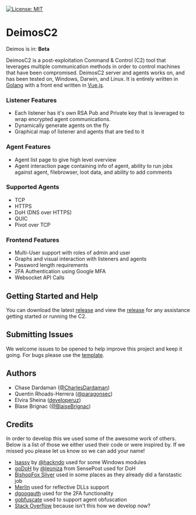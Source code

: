[![License: MIT](https://img.shields.io/badge/License-MIT-yellow.svg)](https://github.com/DeimosC2/DeimosC2/blob/master/LICENSE)

# DeimosC2
Deimos is in: __Beta__

DeimosC2 is a post-exploitation Command & Control (C2) tool that leverages multiple communication methods in order to control machines that have been compromised. DeimosC2 server and agents works on, and has been tested on, Windows, Darwin, and Linux. It is entirely written in [Golang](https://golang.org/) with a front end written in [Vue.js](https://vuejs.org/).

### Listener Features
* Each listener has it's own RSA Pub and Private key that is leveraged to wrap encrypted agent communications.
* Dynamically generate agents on the fly
* Graphical map of listener and agents that are tied to it

### Agent Features
* Agent list page to give high level overview
* Agent interaction page containing info of agent, ability to run jobs against agent, filebrowser, loot data, and ability to add comments

### Supported Agents
* TCP
* HTTPS
* DoH (DNS over HTTPS)
* QUIC
* Pivot over TCP

### Frontend Features
* Multi-User support with roles of admin and user
* Graphs and visual interaction with listeners and agents
* Password length requirements
* 2FA Authentication using Google MFA
* Websocket API Calls

## Getting Started and Help
You can download the latest [release](https://github.com/DeimosC2/DeimosC2/releases) and view the [release](https://github.com/DeimosC2/DeimosC2/wiki) for any assistance getting started or running the C2.

## Submitting Issues
We welcome issues to be opened to help improve this project and keep it going. For bugs please use the [template](.github/ISSUE_TEMPLATE/bug_report.md).

## Authors
* Chase Dardaman ([@CharlesDardaman](https://twitter.com/CharlesDardaman))
* Quentin Rhoads-Herrera ([@paragonsec](https://twitter.com/paragonsec))
* Elvira Sheina ([developeruz](https://github.com/developeruz))
* Blase Brignac ([@BlaiseBrignac](https://twitter.com/BlaiseBrignac))

## Credits
In order to develop this we used some of the awesome work of others. Below is a list of those we either used their code or were inspired by. If we missed you please let us know so we can add your name!
* [lsassy](https://github.com/Hackndo/lsassy) by [@hackndo](https://twitter.com/HackAndDo) used for some Windows modules
* [goDoH](https://github.com/sensepost/goDoH) by [@leonjza](https://twitter.com/leonjza) from SensePost used for DoH
* [BishopFox Sliver](https://github.com/BishopFox/sliver) used in some places as they already did a fanstastic job
* [Merlin](https://github.com/Ne0nd0g/merlin) used for reflective DLLs support
* [dgoogauth](https://github.com/dgryski/dgoogauth) used for the 2FA functionality
* [gobfuscate](https://github.com/unixpickle/gobfuscate) used to support agent obfuscation
* [Stack Overflow](https://stackoverflow.com/) because isn't this how we develop now?